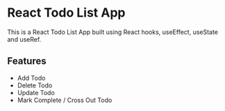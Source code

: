 # React Todo List App

This is a React Todo List App built using React hooks, useEffect, useState and useRef.

## Features

  - Add Todo
  - Delete Todo
  - Update Todo
  - Mark Complete / Cross Out Todo
